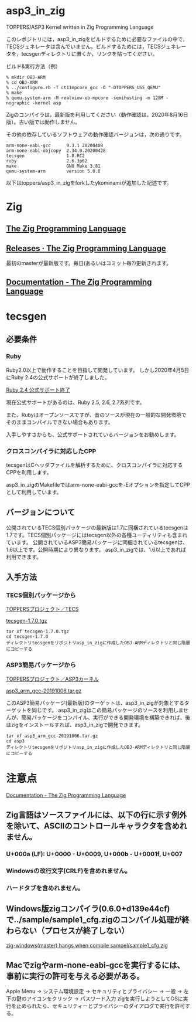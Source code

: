 # asp3_in_zig
TOPPERS/ASP3 Kernel written in Zig Programming Language

このレポジトリには，asp3_in_zigをビルドするために必要なファイルの中で，TECSジェネレータは含んでいません。ビルドするためには，TECSジェネレータを，tecsgenディレクトリに置くか，リンクを貼ってください。

ビルド&実行方法（例）

    % mkdir OBJ-ARM
    % cd OBJ-ARM
    % ../configure.rb -T ct11mpcore_gcc -O "-DTOPPERS_USE_QEMU"
    % make
    % qemu-system-arm -M realview-eb-mpcore -semihosting -m 128M -nographic -kernel asp

Zigのコンパイラは，最新版を利用してください（動作確認は，2020年8月16日版）。古い版では動作しません。

その他の依存しているソフトウェアの動作確認バージョンは，次の通りです。

    arm-none-eabi-gcc      9.3.1 20200408
    arm-none-eabi-objcopy  2.34.0.20200428
    tecsgen                1.8.RC2
    ruby                   2.6.3p62
    make                   GNU Make 3.81
    qemu-system-arm        version 5.0.0

以下はtoppers/asp3_in_zigをforkしたykominamiが追加した記述です。

# Zig
## [The Zig Programming Language](https://ziglang.org/)
## [Releases · The Zig Programming Language](https://ziglang.org/download/)
最初のmasterが最新版です。毎日(あるいはコミット毎?)更新されます。
## [Documentation \- The Zig Programming Language](https://ziglang.org/documentation/master/)
# tecsgen
## 必要条件
### Ruby
Ruby2.0以上で動作することを目指して開発しています。
しかし2020年4月5日にRuby 2.4の公式サポートが終了しました。

[Ruby 2\.4 公式サポート終了](https://www.ruby-lang.org/ja/news/2020/04/05/support-of-ruby-2-4-has-ended/)

現在公式サポートがあるのは、Ruby 2.5, 2.6, 2.7系列です。

また、Rubyはオープンソースですが、昔のソースが現在の一般的な開発環境でそのままコンパイルできない場合もあります。

入手しやすさからも、公式サポートされているバージョンをお勧めします。
### クロスコンパイラに対応したCPP
tecsgenはCヘッダファイルを解析するために、クロスコンパイラに対応するCPPを利用します。

asp3_in_zigのMakefileではarm-none-eabi-gccを-Eオプションを指定してCPPとして利用しています。

## バージョンについて
公開されているTECS個別パッケージの最新版は1.7に同梱されているtecsgenは1.7です。TECS個別パッケージにはtecsgen以外の各種ユーティリティも含まれています。
公開されているASP3簡易パッケージに同梱されているtecsgenは、1.6以上です。公開時期により異なります。
asp3_in_zigでは、1.6以上であれば利用できます。
## 入手方法
### TECS個別パッケージから
[TOPPERSプロジェクト／TECS](https://www.toppers.jp/tecs.html)

[tecsgen-1.7.0.tgz](https://www.toppers.jp/download.cgi/tecsgen-1.7.0.tgz)

    tar xf tecsgen-1.7.0.tgz
    cd tecsgen-1.7.0
    ディレクトリtecsgenをリポジトリasp_in_zigに作成したOBJ-ARMディレクトリと同じ階層にコピーする

### ASP3簡易パッケージから
[TOPPERSプロジェクト／ASP3カーネル](https://www.toppers.jp/asp3-e-download.html)

[asp3_arm_gcc-20191006.tar.gz](https://www.toppers.jp/download.cgi/asp3_arm_gcc-20191006.tar.gz)

このASP3簡易パッケージ(最新版)のターゲットは、asp3_in_zigが対象とするターゲットを同じです。
asp3_in_zigはこの簡易パッケージのソースを利用しませんが、簡易パッケージをコンパイル、実行ができる開発環境を構築できれば、後はzigをインストールすれば、asp3_in_zigで開発できます。

    tar xf asp3_arm_gcc-20191006.tar.gz
    cd asp3
    ディレクトリtecsgenをリポジトリasp_in_zigに作成したOBJ-ARMディレクトリと同じ階層にコピーする

# 注意点
[Documentation \- The Zig Programming Language](https://ziglang.org/documentation/master/#Source-Encoding)
## Zig言語はソースファイルには、以下の行に示す例外を除いて、ASCIIのコントロールキャラクタを含めれません。
### U+000a (LF): U+0000 - U+0009, U+000b - U+0001f, U+007
### Windowsの改行文字(CRLF)を含めれません。
### ハードタブを含めれません。

## Windows版zigコンパイラ(0.6.0+d139e44cf)で../sample/sample1_cfg.zigのコンパイル処理が終わらない（プロセスが終了しない）
[zig-windows(master) hangs when compile sampel/sample1_cfg.zig](https://github.com/toppers/asp3_in_zig/issues/12)

## Macでzigやarm-none-eabi-gccを実行するには、事前に実行の許可を与える必要がある。
Apple Menu -> システム環境設定 -> セキュリティとプライバシー -> 一般 -> 左下の鍵のアイコンをクリック -> パスワード入力
zigを実行しようとしてOSに実行を止められたら、セキュリティーとプライバシーのダイアログで実行を許可する。
